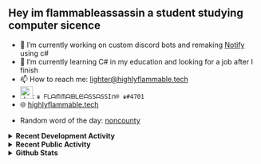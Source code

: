 ## Hey im flammableassassin a student studying computer sicence

- 🔭 I’m currently working on custom discord bots and remaking [Notify](https://github.com/flamableassassin/notify) using c#
- 🌱  I’m currently learning C# in my education and looking for a job after I finish
- 📫 How to reach me: [lighter@highlyflammable.tech](mailto:lighter@highlyflammable.tech?subject=Hello)
- <img src="https://discord.com/assets/2c21aeda16de354ba5334551a883b481.png" alt="drawing" width="25"/>: `♛ ᖴᒪᗩᙏᙏᗩᙖᒪᙓᗩSSᗩSSIᑎ® ♛#4701`
- 🌐 [highlyflammable.tech](highlyflammable.tech)

<!--START_SECTION:randomWord-->
- Random word of the day: [noncounty](https://www.wordnik.com/words/noncounty)
<!--END_SECTION:randomWord-->

<details>
  <summary><b>Recent Development Activity</b></summary>
    <br>

  <!--START_SECTION:waka-->
```text
JavaScript   9 hrs 37 mins   ███████████████████▒░░░░░   77.99 % 
Markdown     52 mins         █▓░░░░░░░░░░░░░░░░░░░░░░░   07.03 % 
YAML         50 mins         █▓░░░░░░░░░░░░░░░░░░░░░░░   06.79 % 
JSON         23 mins         ▓░░░░░░░░░░░░░░░░░░░░░░░░   03.23 % 
Text         21 mins         ▓░░░░░░░░░░░░░░░░░░░░░░░░   02.85 % 
```
<!--END_SECTION:waka-->

</details>

<details>
  <summary><b>Recent Public Activity</b></summary>
    <br>

  <!--START_SECTION:activity-->
1. 🎉 Merged PR [#9](https://github.com/codedtogether/chip/pull/9) in [codedtogether/chip](https://github.com/codedtogether/chip)
2. 💪 Opened PR [#9](https://github.com/codedtogether/chip/pull/9) in [codedtogether/chip](https://github.com/codedtogether/chip)
3. 💪 Opened PR [#11](https://github.com/project-blurple/blurple-hammer/pull/11) in [project-blurple/blurple-hammer](https://github.com/project-blurple/blurple-hammer)
4. ❌ Closed PR [#9](https://github.com/flamableassassin/notify/pull/9) in [flamableassassin/notify](https://github.com/flamableassassin/notify)
5. ❌ Closed PR [#8](https://github.com/flamableassassin/notify/pull/8) in [flamableassassin/notify](https://github.com/flamableassassin/notify)
  <!--END_SECTION:activity-->

</details>

<details>
  <summary><b>Github Stats</b></summary>
    <br>

  ![My stats](https://github-readme-stats.vercel.app/api?username=flamableassassin&count_private=true&show_icons=true&theme=radical&title_color=88ff59)

</details>
